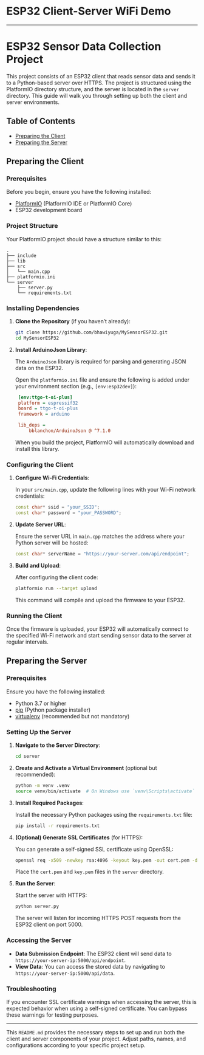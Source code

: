 # ESP32 Client-Server WiFi Demo

---

# ESP32 Sensor Data Collection Project

This project consists of an ESP32 client that reads sensor data and sends it to a Python-based server over HTTPS. The project is structured using the PlatformIO directory structure, and the server is located in the `server` directory. This guide will walk you through setting up both the client and server environments.

## Table of Contents

- [Preparing the Client](#preparing-the-client)
- [Preparing the Server](#preparing-the-server)

## Preparing the Client

### Prerequisites

Before you begin, ensure you have the following installed:

- [PlatformIO](https://platformio.org/install) (PlatformIO IDE or PlatformIO Core)
- ESP32 development board

### Project Structure

Your PlatformIO project should have a structure similar to this:

```
.
├── include
├── lib
├── src
│   └── main.cpp
├── platformio.ini
└── server
    ├── server.py
    └── requirements.txt
```

### Installing Dependencies

1. **Clone the Repository** (if you haven’t already):

   ```sh
   git clone https://github.com/bhawiyuga/MySensorESP32.git
   cd MySensorESP32
   ```

2. **Install ArduinoJson Library**:

   The `ArduinoJson` library is required for parsing and generating JSON data on the ESP32.

   Open the `platformio.ini` file and ensure the following is added under your environment section (e.g., `[env:esp32dev]`):

   ```ini
    [env:ttgo-t-oi-plus]
    platform = espressif32
    board = ttgo-t-oi-plus
    framework = arduino

    lib_deps =
        bblanchon/ArduinoJson @ ^7.1.0
   ```

   When you build the project, PlatformIO will automatically download and install this library.

### Configuring the Client

1. **Configure Wi-Fi Credentials**:

   In your `src/main.cpp`, update the following lines with your Wi-Fi network credentials:

   ```cpp
   const char* ssid = "your_SSID";
   const char* password = "your_PASSWORD";
   ```

2. **Update Server URL**:

   Ensure the server URL in `main.cpp` matches the address where your Python server will be hosted:

   ```cpp
   const char* serverName = "https://your-server.com/api/endpoint";
   ```

3. **Build and Upload**:

   After configuring the client code:

   ```sh
   platformio run --target upload
   ```

   This command will compile and upload the firmware to your ESP32.

### Running the Client

Once the firmware is uploaded, your ESP32 will automatically connect to the specified Wi-Fi network and start sending sensor data to the server at regular intervals.

## Preparing the Server

### Prerequisites

Ensure you have the following installed:

- Python 3.7 or higher
- [pip](https://pip.pypa.io/en/stable/installation/) (Python package installer)
- [virtualenv](https://pypi.org/project/virtualenv/) (recommended but not mandatory)

### Setting Up the Server

1. **Navigate to the Server Directory**:

   ```sh
   cd server
   ```

2. **Create and Activate a Virtual Environment** (optional but recommended):

   ```sh
   python -m venv .venv
   source venv/bin/activate  # On Windows use `venv\Scripts\activate`
   ```

3. **Install Required Packages**:

   Install the necessary Python packages using the `requirements.txt` file:

   ```sh
   pip install -r requirements.txt
   ```

4. **(Optional) Generate SSL Certificates** (for HTTPS):

   You can generate a self-signed SSL certificate using OpenSSL:

   ```sh
   openssl req -x509 -newkey rsa:4096 -keyout key.pem -out cert.pem -days 365 -nodes
   ```

   Place the `cert.pem` and `key.pem` files in the `server` directory.

5. **Run the Server**:

   Start the server with HTTPS:

   ```sh
   python server.py
   ```

   The server will listen for incoming HTTPS POST requests from the ESP32 client on port 5000.

### Accessing the Server

- **Data Submission Endpoint**: The ESP32 client will send data to `https://your-server-ip:5000/api/endpoint`.
- **View Data**: You can access the stored data by navigating to `https://your-server-ip:5000/api/data`.

### Troubleshooting

If you encounter SSL certificate warnings when accessing the server, this is expected behavior when using a self-signed certificate. You can bypass these warnings for testing purposes.

---

This `README.md` provides the necessary steps to set up and run both the client and server components of your project. Adjust paths, names, and configurations according to your specific project setup.
